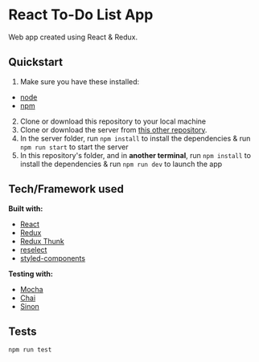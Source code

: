 # React To-Do List App

Web app created using React & Redux.

## Quickstart
1. Make sure you have these installed:
- [node](https://nodejs.org/)
- [npm](https://www.npmjs.com/)

2. Clone or download this repository to your local machine
3. Clone or download the server from [this other repository](https://github.com/ma-thibaud/react-todo-list-server).
4. In the server folder, run `npm install` to install the dependencies & run `npm run start` to start the server
5. In this repository's folder, and in **another terminal**, run `npm install` to install the dependencies & run `npm run dev` to launch the app

## Tech/Framework used

**Built with:**
- [React](https://reactjs.org/)
- [Redux](https://redux.js.org/)
- [Redux Thunk](https://www.npmjs.com/package/redux-thunk)
- [reselect](https://www.npmjs.com/package/reselect)
- [styled-components](https://styled-components.com/)

**Testing with:**
- [Mocha](https://mochajs.org/)
- [Chai](https://www.chaijs.com/)
- [Sinon](https://sinonjs.org/)

## Tests

```node
npm run test
```
